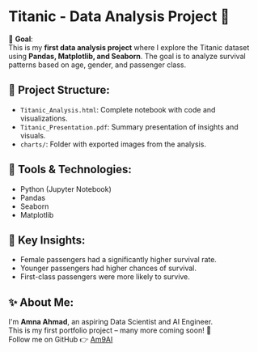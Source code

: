 # Titanic - Data Analysis Project 🚢

🎯 **Goal**:  
This is my **first data analysis project** where I explore the Titanic dataset using **Pandas, Matplotlib, and Seaborn**. The goal is to analyze survival patterns based on age, gender, and passenger class.



## 📂 Project Structure:
- `Titanic_Analysis.html`: Complete notebook with code and visualizations.
- `Titanic_Presentation.pdf`: Summary presentation of insights and visuals.
- `charts/`: Folder with exported images from the analysis.



## 🔧 Tools & Technologies:
- Python (Jupyter Notebook)
- Pandas
- Seaborn
- Matplotlib



## 🧠 Key Insights:
- Female passengers had a significantly higher survival rate.
- Younger passengers had higher chances of survival.
- First-class passengers were more likely to survive.



## ✨ About Me:
I'm **Amna Ahmad**, an aspiring Data Scientist and AI Engineer.  
This is my first portfolio project – many more coming soon! 🚀  
Follow me on GitHub 👉 [Am9AI](https://github.com/Am9AI)
